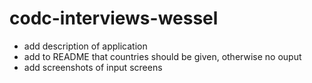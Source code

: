 # codc-interviews-wessel

- add description of application
- add to README that countries should be given, otherwise no ouput
- add screenshots of input screens